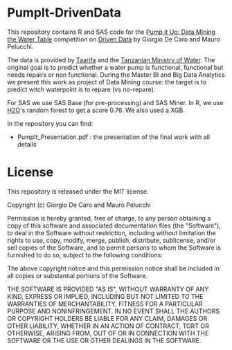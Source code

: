 # PumpIt-DrivenData



This repository contains R and SAS code for the [Pump it Up: Data Mining the Water Table](http://www.drivendata.org/competitions/7/) competition on [Driven Data](http://www.drivendata.org) by Giorgio De Caro and Mauro Pelucchi.

The data is provided by [Taarifa](http://taarifa.org) and the [Tanzanian Ministry of Water](http://maji.go.tz).
The original goal is to predict whether a water pump is functional, functional but needs repairs or non functional.
During the Master BI and Big Data Analytics we present this work as project of Data Mining course: the target is to predict witch waterpoint is to repare (vs no-repare). 

For SAS we use SAS Base (for pre-processing) and SAS Miner.
In R, we use [H2O](http://h2o.ai)'s random forest to get a score 0.76. We also used a XGB. 

In the repository you can find:
* PumpIt_Presentation.pdf : the presentation of the final work with all details

# License

This repository is released under the MIT license.

Copyright (c) Giorgio De Caro and Mauro Pelucchi

Permission is hereby granted, free of charge, to any person obtaining a copy of this software and associated documentation files (the "Software"), to deal in the Software without restriction, including without limitation the rights to use, copy, modify, merge, publish, distribute, sublicense, and/or sell copies of the Software, and to permit persons to whom the Software is furnished to do so, subject to the following conditions:

The above copyright notice and this permission notice shall be included in all copies or substantial portions of the Software.

THE SOFTWARE IS PROVIDED "AS IS", WITHOUT WARRANTY OF ANY KIND, EXPRESS OR IMPLIED, INCLUDING BUT NOT LIMITED TO THE WARRANTIES OF MERCHANTABILITY, FITNESS FOR A PARTICULAR PURPOSE AND NONINFRINGEMENT. IN NO EVENT SHALL THE AUTHORS OR COPYRIGHT HOLDERS BE LIABLE FOR ANY CLAIM, DAMAGES OR OTHER LIABILITY, WHETHER IN AN ACTION OF CONTRACT, TORT OR OTHERWISE, ARISING FROM, OUT OF OR IN CONNECTION WITH THE SOFTWARE OR THE USE OR OTHER DEALINGS IN THE SOFTWARE.
